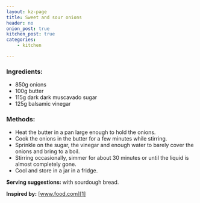```yaml
---
layout: kz-page
title: Sweet and sour onions
header: no
onion_post: true
kitchen_post: true
categories:
    - kitchen

---
```


### Ingredients:

* 850g onions
* 100g butter
* 115g dark dark muscavado sugar
* 125g balsamic vinegar

### Methods:

* Heat the butter in a pan large enough to hold the onions.
* Cook the onions in the butter for a few minutes while stirring.
* Sprinkle on the sugar, the vinegar and enough water to barely cover the onions and bring to a boil.
* Stirring occasionally, simmer for about 30 minutes or until the liquid is almost completely gone.
* Cool and store in a jar in a fridge.

**Serving suggestions:** with sourdough bread.

**Inspired by:** [www.food.com][1]

[1]: https://www.food.com/recipe/cipolline-in-agrodolce-201970












